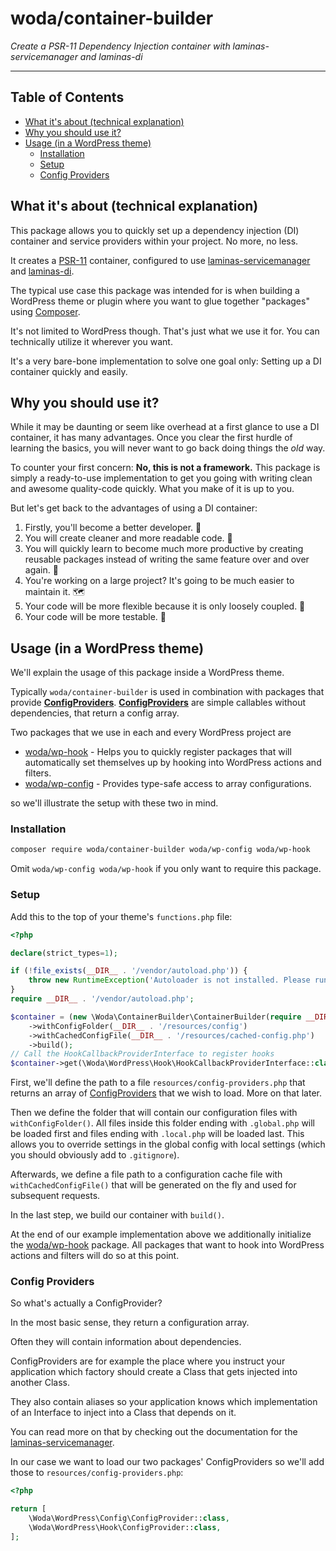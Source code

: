 # woda/container-builder

_Create a PSR-11 Dependency Injection container with laminas-servicemanager and laminas-di_

---

## Table of Contents

- [What it's about (technical explanation)](#what-its-about-technical-explanation)
- [Why you should use it?](#why-you-should-use-it)
- [Usage (in a WordPress theme)](#usage-in-a-wordpress-theme)
  - [Installation](#installation)
  - [Setup](#setup)
  - [Config Providers](#config-providers)

## What it's about (technical explanation)

This package allows you to quickly set up a dependency injection (DI) container and service providers within your project. No more, no less.

It creates a [PSR-11](http://www.php-fig.org/psr/psr-11/) container, configured to use [laminas-servicemanager](https://docs.laminas.dev/laminas-servicemanager) and [laminas-di](https://docs.laminas.dev/laminas-di).

The typical use case this package was intended for is when building a WordPress theme or plugin where you want to glue together "packages" using [Composer](https://getcomposer.org/).

It's not limited to WordPress though. That's just what we use it for. You can technically utilize it wherever you want.

It's a very bare-bone implementation to solve one goal only: Setting up a DI container quickly and easily.

## Why you should use it?

While it may be daunting or seem like overhead at a first glance to use a DI container, it has many advantages. Once you clear the first hurdle of learning the basics, you will never want to go back doing things the *old* way.

To counter your first concern: **No, this is not a framework.** This package is simply a ready-to-use implementation to get you going with writing clean and awesome quality-code quickly. What you make of it is up to you.

But let's get back to the advantages of using a DI container:

1. Firstly, you'll become a better developer. 🧐
2. You will create cleaner and more readable code. 📖
3. You will quickly learn to become much more productive by creating reusable packages instead of writing the same feature over and over again. 🚀
4. You're working on a large project? It's going to be much easier to maintain it. 🗺️
5. Your code will be more flexible because it is only loosely coupled. 💪
6. Your code will be more testable. 🧪

## Usage (in a WordPress theme)

We'll explain the usage of this package inside a WordPress theme.

Typically `woda/container-builder` is used in combination with packages that provide [**ConfigProviders**](#config-providers). [**ConfigProviders**](#config-providers) are simple callables without dependencies, that return a config array.

Two packages that we use in each and every WordPress project are

* [woda/wp-hook](https://github.com/wwwoda/woda-wp-hook) - Helps you to quickly register packages that will automatically set themselves up by hooking into WordPress actions and filters.
* [woda/wp-config](https://github.com/wwwoda/woda-wp-config) - Provides type-safe access to array configurations.

so we'll illustrate the setup with these two in mind.

### Installation


```bash
composer require woda/container-builder woda/wp-config woda/wp-hook
```

Omit `woda/wp-config woda/wp-hook` if you only want to require this package.

### Setup

Add this to the top of your theme's `functions.php` file:

```php
<?php

declare(strict_types=1);

if (!file_exists(__DIR__ . '/vendor/autoload.php')) {
    throw new RuntimeException('Autoloader is not installed. Please run "composer install".');
}
require __DIR__ . '/vendor/autoload.php';

$container = (new \Woda\ContainerBuilder\ContainerBuilder(require __DIR__ . '/resources/config-providers.php'))
    ->withConfigFolder(__DIR__ . '/resources/config')
    ->withCachedConfigFile(__DIR__ . '/resources/cached-config.php')
    ->build();
// Call the HookCallbackProviderInterface to register hooks
$container->get(\Woda\WordPress\Hook\HookCallbackProviderInterface::class)->registerCallbacks();
```

First, we'll define the path to a file `resources/config-providers.php` that returns an array of [ConfigProviders](#config-providers) that we wish to load. More on that later.

Then we define the folder that will contain our configuration files with `withConfigFolder()`. All files inside this folder ending with `.global.php` will be loaded first and files ending with `.local.php` will be loaded last. This allows you to override 
settings in the global config with local settings (which you should obviously add to `.gitignore`).

Afterwards, we define a file path to a configuration cache file with `withCachedConfigFile()` that will be generated on the fly and used for subsequent requests.

In the last step, we build our container with `build()`.

At the end of our example implementation above we additionally initialize the [woda/wp-hook](https://github.com/wwwoda/woda-wp-hook) package. All packages that want to hook into WordPress actions and filters will do so at this point.

### Config Providers

So what's actually a ConfigProvider?

In the most basic sense, they return a configuration array.

Often they will contain information about dependencies.

ConfigProviders are for example the place where you instruct your application which factory should create a Class that gets injected into another Class.

They also contain aliases so your application knows which implementation of an Interface to inject into a Class that depends on it.

You can read more on that by checking out the documentation for the [laminas-servicemanager](https://docs.laminas.dev/laminas-servicemanager/configuring-the-service-manager/).

In our case we want to load our two packages' ConfigProviders so we'll add those to `resources/config-providers.php`:

```php
<?php

return [
    \Woda\WordPress\Config\ConfigProvider::class,
    \Woda\WordPress\Hook\ConfigProvider::class,
];
```
